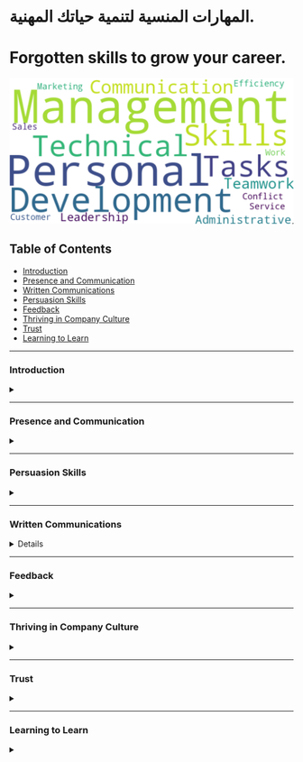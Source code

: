 # المهارات المنسية لتنمية حياتك المهنية.


# Forgotten skills to grow your career.


![Soft Skills Keywords Map](./assets/Skills%20Snapshot%202023-12-30.png)

## Table of Contents

- [Introduction](#Introduction)
- [Presence and Communication](#Presence-and-Communication)
- [Written Communications](#Written-Communications)
- [Persuasion Skills](#Persuasion-Skills)
- [Feedback](#Feedback)
- [Thriving in Company Culture](#Thriving-in-Company-Culture)
- [Trust](#Trust)
- [Learning to Learn](#Learning-to-Learn)

---
### Introduction
<details>
<summary></summary>

  <details>
  <summary><strong>Topics We Will Cover</strong></summary>

  - Topics/modules in classwork (still evolving)
  - Any other topics from participants

  </details>
  <details>
  <summary><strong>Why Are We Talking about This</strong></summary>

  - Your job is not the current job; it's building repeat successes and growth over time (for yourself and others around you)
  - What employers want (e.g., reliability) and how to be so good they can't live without you
  - The importance of building a "personal brand" intentionally (being in the driver’s seat of your career)
  - The importance of continual education and unlearning what holds us back (preconditioning can hinder our progress)
  - Three dimensions to track: IQ (intelligence quotient), EQ (emotional quotient), and AQ (adaptability quotient); soft skills are actually the hard part
  - Taking inventory of skills (see assigned exercise) and the importance of introspection

  </details>
  <details>
  <summary><strong>Module's Video Session</strong></summary>

  - [Episode](https://www.youtube.com/live/W0E4Dyz2Gvo?si=38ynDZo0zSzBRDOo&authuser=2)

  </details>
  <details>
  <summary><strong>A Timely Example of Bad Communication</strong></summary>

  </details>
  <details>
  <summary><strong>Skills Introspection Exercise (15 Minutes)</strong></summary>

  </details>
  <details>
  <summary>Level 6</summary>

  - Content at Level 6
  </details>
  <details>
  <summary>Level 7</summary>

  - Content at Level 7
  </details>
</details>

---
### Presence and Communication
<details>
<summary><strong></strong></summary>

  <details>
  <summary><strong>Module's Video Sessions</strong></summary>

  - [Episode 2](https://www.youtube.com/live/h1soSJMecC8?si=8IDvOKArIprSJrF_&authuser=2)
  - [Episode 3](https://www.youtube.com/live/qnzFVUj5hwY?si=1_XpZLhtp-VYe66L&authuser=2)
  - [Episode 4](https://www.youtube.com/live/c-gXD3Z4gM4?si=2uI0BCHefYDatcky&authuser=2)
  </details>

  <details>
    <summary><strong>Presence and Communication - Assignment #1</strong></summary>
    - Subitem 2.1
    - Subitem 2.2
  </details>

  <details>
    <summary><strong>How NOT to Answer Questions at Work</strong></summary>

  </details>

  <details>
    <summary><strong>How to Own the Narrative in Meetings?</strong></summary>

  </details>

  <details>
  <summary><strong>Owning the Narrative</strong></summary>

  - AIM: Audience, Intent, Message
  - Focused conversations (sticking to the agenda)
  - How to own the narrative when answering questions (when to use "Answer, Explain, Educate" and other techniques)
  - Answering adversarial questions
  - Pocket questions (especially useful for presentations)
  - What to do when you forget what to say next
  - <strong>materials</strong>
    - [How to Control Your Emotions During a Difficult Conversation: The Harvard Business Review Guide](https://open.spotify.com/episode/3YaVYAh8oBqiZA4THzPCG8?authuser=2)
    - [124. Making Meetings Meaningful, Pt. 1: How to Structure and Organize More Effective Gatherings...](https://www.youtube.com/watch?v=OntE3tCaUR0&authuser=2)
  </details>

  <details>
    <summary><strong>The Power of Pause</strong></summary>

  - <b>*“Between the stimulus and response, there is a space. And in that space lies our freedom and power to choose our responses. In our response lies our growth and our freedom” — Viktor Frankl*</b>
  - *Frankl founded a school of psychology, logotherapy, which promotes the ability to endure through searching for meaning. The power of pause is in leveraging it to search, for meaning, for where the other person is coming from, for what we want to achieve — to frame a response that is thoughtful and meaningful. It’s a superpower that can be trained. The first step is to observe that the situation requires a pause. Meditation and other mindfulness practices help. Perhaps the first step is to acknowledge that, just like any other skill, learning is a journey and practice is lifelong. Here’s an example of Steve Jobs pausing for almost 20 seconds, on stage, to answer a loaded question thoughtfully.*

    - [Steve Jobs Insult Response - Highest Quality](https://www.youtube.com/watch?v=oeqPrUmVz-o&authuser=2)
    - [Steve Jobs once did this for 20 seconds and it became a legendary power move](https://www.theladders.com/career-advice/steve-jobs-once-did-this-for-20-seconds-and-it-became-a-legendary-power-move?authuser=2)
  </details>

  <details>
    <summary><strong>Listening and Taking Notes</strong></summary>

  - Active listenting<br>
  - Why taking notes helps even if no one will read them
  - Tools and tech to stay on top of things
  - <b>*materials*</b>
    - [How to Become a Better Listener](https://hbr.org/2021/12/how-to-become-a-better-listener?authuser=2)
    - [The Art of Active Listening | The Harvard Business Review Guide](https://www.youtube.com/watch?v=aDMtx5ivKK0&authuser=2)
  </details>

  <details>
    <summary><strong>Observing Without Judgment</strong></summary>

    - Why it is hard not to judge/evaluate; it’s what we do constantly
    - How to observe without judging
    - Advanced topic: “Negative Capability”
  </details>

  <details>
    <summary><strong>Entrainment and the Dance of Conversation</strong></summary>

  - Watch the first six minutes of the attached video (or finish the rest, which is also good).

  - Entrainment in speech is a form of isopraxism (mirroring) when participants in a conversation match or find a middle ground for word choices, speech rate, tone, volume, etc. Here's an excerpt from an attached study:

  "A phenomenon that has been repeatedly documented in human-human conversations is the tendency of interlocutors to become more similar to each other in the way they speak. This behavior, known in the literature as entrainment, accommodation or adaptation, has been shown to occur along several dimensions during human-human interaction, including: pronunciation (Pardo, 2006); choice of referring expressions (Brennan and Clark, 1996); syntactic structure (Reitter et al., 2011); turn-taking cues (Levitan et al., 2015b); choice of intonational contour (Gravano et al., 2015); and acoustic-prosodic behavior (Ward, Litman, 2007, Levitan, Hirschberg, 2011)... Entrainment has been associated with multiple social aspects in human-human conversations (Beňuš, 2014), such as degree of success in completing tasks (Nenkova, Gravano, Hirschberg, 2008, Reitter, Moore, 2014), perception of competence and social attractiveness (Street Jr, 1984, Levitan, Gravano, Hirschberg, 2011, Beňuš, Gravano, Levitan, Levitan, Willson, Hirschberg, 2014, Michalsky, Schoormann, 2017, Schweitzer, Lewandowski, 2014), and degree of speaker engagement (De Looze, Scherer, Vaughan, Campbell, 2014, Gravano, Beňuš, Levitan, Hirschberg, 2015)."
- <b>*materials*</b>
  - [Entrainment and the dance of conversation | Stephanie Borrie | TEDxUSU](https://www.youtube.com/watch?v=1NG7FoC5XRo&authuser=0)
  - [An empirical study of the effect of acoustic-prosodic entrainment on the perceived trustworthiness of conversational avatars](https://arc.net/l/quote/lpvpdyrp?authuser=0)
  </details>

  <details>
    <summary><strong>Disagreements and Hot Debates</strong></summary>

  - Why crucial and high-stakes conversations are necessary and threatening at the same time
  - Getting to yes, si, oui, … (how culture plays a big role in disagreements)
  - Disagree and critique in private; agree and praise in public
  - Know the decision and work out the objections before calling for a (pro forma) meeting
  - Negotiations: Never Split the Difference
  - <b>*materials*</b>
    - [Getting to Si, Ja, Oui, Hai, and Da](https://hbr.org/2015/12/getting-to-si-ja-oui-hai-and-da?authuser=0)
    - [Never Split the Difference Cheat-Sheet](https://www.slideshare.net/YanDavidErlich/never-split-the-difference-cheatsheet?authuser=0)
  </details>

  <details>
    <summary><strong>Answering Questions</strong></summary>

  </details>

  <details>
    <summary><strong>Asking Questions</strong></summary>

  </details>

  <details>
    <summary><strong>Standup Meetings</strong></summary>

  </details>

  <details>
    <summary><strong>1:1 Meetings</strong></summary>

  </details>

  <details>
    <summary><strong>Some Percepts to Follow</strong></summary>

  </details>

</details>

---
### Persuasion Skills
<details>
  <summary></summary>

  <details>
  <summary><strong>The Need for Persuasion</strong></summary>

  - ABC: Always Be Closing
  - When to debate and when to yield and prioritize relationship-building
  - The two levels of any debate: the content and the meta
  </details>

  <details>
  <summary><strong>Pathos, Ethos, Logos, and Kairos</strong></summary>

  - [The Art of Persuasion Hasn’t Changed in 2,000 Years](https://hbr.org/2019/07/the-art-of-persuasion-hasnt-changed-in-2000-years?authuser=0)
  </details>

  <details>
  <summary><strong>Cognitive Biases</strong></summary>

  - Why learn them: to observe and detect; avoid falling into these traps or getting dragged into one
  - Mitigations and fixes for these "thinking bugs"
  - <b>*Resources*</b>
    - [List of cognitive biases](https://en.wikipedia.org/wiki/List_of_cognitive_biases?authuser=0)
    - [كتاب مصور عن المحاورة بالحيلة: المغالطات المنطقية - ترجمة صادق النمر](https://bookofbadarguments.com/ar/?authuser=0)
    - [T H E  C O G N I T I V E  B I A S  C O D E X](https://upload.wikimedia.org/wikipedia/commons/6/65/Cognitive_bias_codex_en.svg?authuser=0)
    - [Thinking, Fast and Slow](https://en.wikipedia.org/wiki/Thinking,_Fast_and_Slow?authuser=0)
    - [المغالطات المنطقية و الانحيازات المعرفية - مع محمد الجيش](https://www.youtube.com/live/lVMqRPDF4M8?si=3Uu9XKbILf09SA-6&authuser=0)
  </details>

  <details>
  <summary><strong>Clean Escalations</strong></summary>

  - The different kinds of escalations (e.g., unilateral)
  - A framework for Clean Escalations
  - Agree/abstain/disagree and commit (you can't win all arguments)
  - <b>*Resources*</b>
    - [How to Escalate Disagreements Cleanly – A Coaching Conversation (7.7)](https://www.linkedin.com/pulse/how-escalate-disagreements-cleanly-coaching-77-fred-kofman/?authuser=0)
  </details>

</details>

---
### Written Communications
<details>
  <details>
  <summary><strong></strong></summary>

  - 
  </details>

  <details>
  <summary><strong></strong></summary>

  - 
  </details>

</details>

---
### Feedback
<details>
  <summary></summary>

  <details>
  <summary><strong></strong></summary>

  - 
  </details>

  <details>
  <summary><strong></strong></summary>

  - 
  </details>

  <details>
  <summary><strong></strong></summary>

  - 
  </details>

</details>

---
### Thriving in Company Culture
<details>
  <summary></summary>

  <details>
  <summary><strong>Observing Company Culture</strong></summary>

  - What makes a culture
  - Advertised vs. shadow culture (words vs. actions)
  - Noting power dynamics (The First 90 Days)
  </details>

  <details>
  <summary><strong>To Fit In or Not to Fit In</strong></summary>

  - To fit in and adapt is not to pretend
  - Culture osmosis goes both ways
  - How to use company culture to advance your career
  </details>

  <details>
  <summary><strong>Case Study: Amazon's Leadership Principles</strong></summary>

  - Introduction: what makes companies different from one another
  - Leadership Principles (Values) at Amazon
  - How values are used in hiring, promotions, coaching, and firing
  - <b>*Resources*</b>
    - [Amazon's Leadership Principles](https://www.amazon.jobs/content/en/our-workplace/leadership-principles?authuser=0)
  </details>

</details>

---
### Trust
<details>
  <summary></summary>

  <details>
  <summary><strong>Trust at Work</strong></summary>

  - Various definitions depending on how you look at it
  - The default position: whether to trust first or not until earned
  - How to earn trust
  - Deposit before you withdraw from trust accounts
  - Advanced topic: how trust helps everyone in game theory
  - <b>*Resources*</b>
    - [Business is ALWAYS human](https://youtube.com/shorts/CgcheQYt3Vs?si=Cg5151EyTG9NFDKA&authuser=0)
  </details>

  <details>
  <summary><strong>Getting Others to Commit</strong></summary>

  - Trying is lying - why commitments matter
  - A framework for getting others to commit
  - Navigating software projects' time estimation and commitments
  </details>

</details>

---
### Learning to Learn
<details>
  <summary><strong></strong></summary>

  - The 70:20:10 learning framework
  - The Feynman technique
  - Studying tips
  - <b>*Resources*</b>
    - [What is the 70:20:10 model?](https://702010institute.com/702010-model/?authuser=0)
    - [The Feynman Technique](https://www.colorado.edu/artssciences-advising/resource-library/life-skills/the-feynman-technique-in-academic-coaching?authuser=0)
    - [Marty Lobdell - Study Less Study Smart](https://www.youtube.com/watch?v=IlU-zDU6aQ0&authuser=0)

</details>

